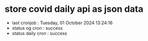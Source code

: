 # store covid daily api as json data

- last cronjob : Tuesday, 01 October 2024 13:24:16
- status og cron : success
- status daily cron : success
      
      